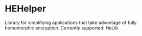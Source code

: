 HEHelper
========

Library for simplifying applications that take advantage of fully homomorphic encryption. Currently supported: HeLib.
